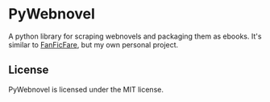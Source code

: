 # PyWebnovel

A python library for scraping webnovels and packaging them as ebooks.  It's similar to [FanFicFare](https://github.com/JimmXinu/FanFicFare), but my own personal project.

## License

PyWebnovel is licensed under the MIT license.
